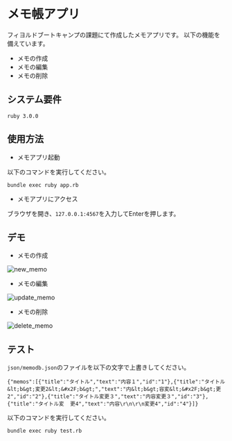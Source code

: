 # メモ帳アプリ
フィヨルドブートキャンプの課題にて作成したメモアプリです。
以下の機能を備えています。
- メモの作成
- メモの編集
- メモの削除
## システム要件
```
ruby 3.0.0
```
## 使用方法
- メモアプリ起動

以下のコマンドを実行してください。
```
bundle exec ruby app.rb
```
- メモアプリにアクセス

ブラウザを開き、`127.0.0.1:4567`を入力してEnterを押します。

## デモ
- メモの作成

![new_memo](https://user-images.githubusercontent.com/64620506/141740522-6c659d45-e54c-4e72-99c8-d7273845c16f.gif)

- メモの編集

![update_memo](https://user-images.githubusercontent.com/64620506/141740844-bda0e051-7f84-4462-9ee8-3067a8afae06.gif)

- メモの削除

![delete_memo](https://user-images.githubusercontent.com/64620506/141740924-09ad1101-d87c-4e13-9851-525cfc4f015c.gif)

## テスト
`json/memodb.json`のファイルを以下の文字で上書きしてください。
```
{"memos":[{"title":"タイトル","text":"内容１","id":"1"},{"title":"タイトル&lt;b&gt;変更2&lt;&#x2F;b&gt;","text":"内&lt;b&gt;容変&lt;&#x2F;b&gt;更2","id":"2"},{"title":"タイトル変更３","text":"内容変更３","id":"3"},{"title":"タイトル変  更4","text":"内容\r\n\r\n変更4","id":"4"}]}
```
以下のコマンドを実行してください。
```
bundle exec ruby test.rb
```